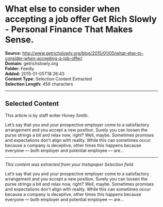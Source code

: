 # What else to consider when accepting a job offer Get Rich Slowly - Personal Finance That Makes Sense.

**Source:** http://www.getrichslowly.org/blog/2015/01/05/what-else-to-consider-when-accepting-a-job-offer/  
**Domain:** getrichslowly.org  
**Folder:** Feedly  
**Added:** 2015-01-05T18:26:43  
**Content Type:** Selection Content Extracted  
**Selection Length:** 456 characters  


---

## Selected Content

This article is by staff writer Honey Smith.

Let’s say that you and your prospective employer come to a satisfactory arrangement and you accept a new position. Surely you can loosen the purse strings a bit and relax now, right? Well, maybe. Sometimes promises and expectations don’t align with reality. While this can sometimes occur because a company is deceptive, other times this happens because everyone — both employer and potential employee — are...

---

*This content was extracted from your Instapaper Selection field.*

Let’s say that you and your prospective employer come to a satisfactory arrangement and you accept a new position. Surely you can loosen the purse strings a bit and relax now, right? Well, maybe. Sometimes promises and expectations don’t align with reality. While this can sometimes occur because a company is deceptive, other times this happens because everyone — both employer and potential employee — are...
